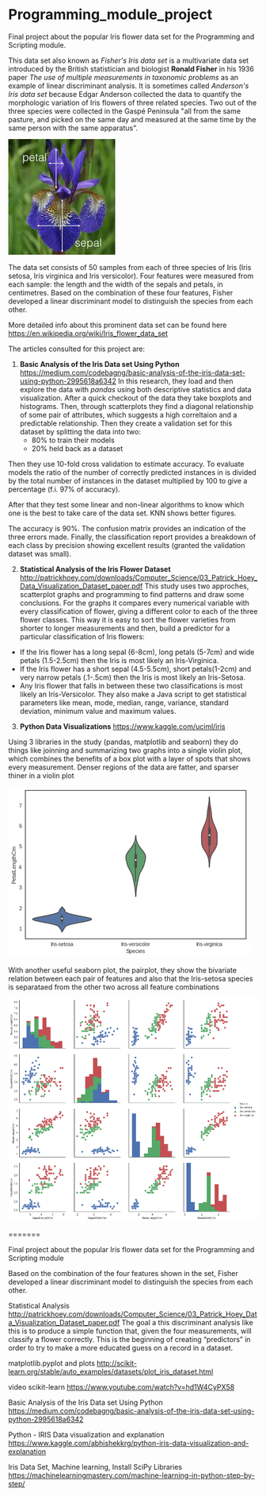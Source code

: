 # Programming_module_project
Final project about the popular Iris flower data set for the Programming and Scripting module.

This data set also known as *Fisher's Iris data set* is a multivariate data set introduced by the British statistician and biologist **Ronald Fisher** in his 1936 paper *The use of multiple measurements in taxonomic problems* as an example of linear discriminant analysis. It is sometimes called *Anderson's Iris data set* because Edgar Anderson collected the data to quantify the morphologic variation of Iris flowers of three related species. Two out of the three species were collected in the Gaspé Peninsula "all from the same pasture, and picked on the same day and measured at the same time by the same person with the same apparatus".

![Iris images](/images/flower.jpg)

The data set consists of 50 samples from each of three species of Iris (Iris setosa, Iris virginica and Iris versicolor). Four features were measured from each sample: the length and the width of the sepals and petals, in centimetres. Based on the combination of these four features, Fisher developed a linear discriminant model to distinguish the species from each other.

More detailed info about this prominent data set can be found here https://en.wikipedia.org/wiki/Iris_flower_data_set 

The articles consulted for this project are:

1. **Basic Analysis of the Iris Data set Using Python** https://medium.com/codebagng/basic-analysis-of-the-iris-data-set-using-python-2995618a6342 
In this research, they load and then explore the data with *pandas* using both descriptive statistics and data visualization. After a quick checkout of the data they take boxplots and histograms. Then, through scatterplots they find a diagonal relationship of some pair of attributes, which suggests a high correltaion and a predictable relationship. Then they create a validation set for this dataset by splitting the data into two:
    * 80% to train their models 
    * 20% held back as a dataset

Then they use 10-fold cross validation to estimate accuracy. To evaluate models the ratio of the number of correctly predicted instances in is divided by the total number of instances in the dataset multiplied by 100 to give a percentage (f.i. 97% of accuracy).

After that they test some linear and non-linear algorithms to know which one is the best to take care of the data set. KNN shows better figures. 

The accuracy is 90%. The confusion matrix provides an indication of the three errors made. Finally, the classification report provides a breakdown of each class by precision showing excellent results (granted the validation dataset was small).

2. **Statistical Analysis of the Iris Flower Dataset** http://patrickhoey.com/downloads/Computer_Science/03_Patrick_Hoey_Data_Visualization_Dataset_paper.pdf 
This study uses two approches, scatterplot graphs and programming to find patterns and draw some conclusions. For the graphs it compares every numerical variable with every classification of flower, giving a different color to each of the three flower classes. This way it is easy to sort the flower varieties from shorter to longer measurements and then, build a predictor for a particular classification
of Iris flowers:
  * If the Iris flower has a long sepal (6-8cm), long petals (5-7cm) and wide petals (1.5-2.5cm) then the Iris is most likely an Iris-Virginica. 
  * If the Iris flower has a short sepal (4.5-5.5cm), short petals(1-2cm) and very narrow petals (.1-.5cm) then the Iris is most likely an Iris-Setosa. 
  * Any Iris flower that falls in between these two classifications is most likely an Iris-Versicolor.
They also make a Java script to get statistical parameters like mean, mode, median, range, variance, standard deviation, minimum value and maximum values.

3. **Python Data Visualizations**
https://www.kaggle.com/uciml/iris

Using 3 libraries in the study (pandas, matplotlib and seaborn) they do things like joinning and summarizing two graphs into a single violin plot, which combines the benefits of a box plot with a layer of spots that shows every measurement. Denser regions of the data are fatter, and sparser thiner in a violin plot

![violin plot](/images/violinPlot.png)

With another useful seaborn plot, the pairplot, they show the bivariate relation between each pair of features and also that the Iris-setosa species is separataed from the other two across all feature combinations

![pairplot](/images/pairplot.png)

=======

Final project about the popular Iris flower data set for the Programming and Scripting module

Based on the combination of the four features shown in the set, Fisher developed a linear discriminant model to distinguish the species from each other.

Statistical Analysis http://patrickhoey.com/downloads/Computer_Science/03_Patrick_Hoey_Data_Visualization_Dataset_paper.pdf
The goal a this discriminant analysis like this is to produce a simple function that, given the four measurements, will
classify a flower correctly. This is the beginning of creating “predictors” in order to try to make a more educated guess 
on a record in a dataset.

matplotlib.pyplot and plots http://scikit-learn.org/stable/auto_examples/datasets/plot_iris_dataset.html

video scikit-learn https://www.youtube.com/watch?v=hd1W4CyPX58

Basic Analysis of the Iris Data set Using Python https://medium.com/codebagng/basic-analysis-of-the-iris-data-set-using-python-2995618a6342 

Python - IRIS Data visualization and explanation https://www.kaggle.com/abhishekkrg/python-iris-data-visualization-and-explanation 

Iris Data Set, Machine learning,  Install SciPy Libraries https://machinelearningmastery.com/machine-learning-in-python-step-by-step/
